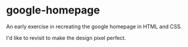 # google-homepage

An early exercise in recreating the google homepage in HTML and CSS.

I'd like to revisit to make the design pixel perfect.
